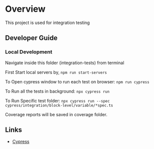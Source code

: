 # Overview

This project is used for integration testing

## Developer Guide

### Local Development

Navigate inside this folder (integration-tests) from terminal

First Start local servers by, ```npm run start-servers```

To Open cypress window to run each test on browser: ``` npm run cypress ```

To Run all the tests in background: ``` npx cypress run ```

To Run Specific test folder: ``` npx cypress run --spec cypress/integration/block-level/variable/*spec.ts ```

Coverage reports will be saved in coverage folder.

## Links

- [Cypress](https://docs.cypress.io/guides/overview/why-cypress)
